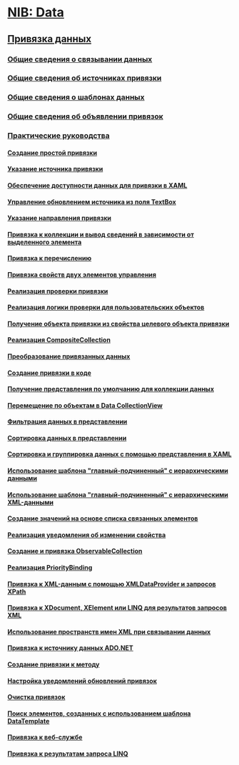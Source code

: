 # [NIB: Data](TocOutOfQuery)
## [Привязка данных](data-binding-wpf.md)
### [Общие сведения о связывании данных](data-binding-overview.md)
### [Общие сведения об источниках привязки](binding-sources-overview.md)
### [Общие сведения о шаблонах данных](data-templating-overview.md)
### [Общие сведения об объявлении привязок](binding-declarations-overview.md)
### [Практические руководства](data-binding-how-to-topics.md)
#### [Создание простой привязки](how-to-create-a-simple-binding.md)
#### [Указание источника привязки](how-to-specify-the-binding-source.md)
#### [Обеспечение доступности данных для привязки в XAML](how-to-make-data-available-for-binding-in-xaml.md)
#### [Управление обновлением источника из поля TextBox](how-to-control-when-the-textbox-text-updates-the-source.md)
#### [Указание направления привязки](how-to-specify-the-direction-of-the-binding.md)
#### [Привязка к коллекции и вывод сведений в зависимости от выделенного элемента](how-to-bind-to-a-collection-and-display-information-based-on-selection.md)
#### [Привязка к перечислению](how-to-bind-to-an-enumeration.md)
#### [Привязка свойств двух элементов управления](how-to-bind-the-properties-of-two-controls.md)
#### [Реализация проверки привязки](how-to-implement-binding-validation.md)
#### [Реализация логики проверки для пользовательских объектов](how-to-implement-validation-logic-on-custom-objects.md)
#### [Получение объекта привязки из свойства целевого объекта привязки](how-to-get-the-binding-object-from-a-bound-target-property.md)
#### [Реализация CompositeCollection](how-to-implement-a-compositecollection.md)
#### [Преобразование привязанных данных](how-to-convert-bound-data.md)
#### [Создание привязки в коде](how-to-create-a-binding-in-code.md)
#### [Получение представления по умолчанию для коллекции данных](how-to-get-the-default-view-of-a-data-collection.md)
#### [Перемещение по объектам в Data CollectionView](how-to-navigate-through-the-objects-in-a-data-collectionview.md)
#### [Фильтрация данных в представлении](how-to-filter-data-in-a-view.md)
#### [Сортировка данных в представлении](how-to-sort-data-in-a-view.md)
#### [Сортировка и группировка данных с помощью представления в XAML](how-to-sort-and-group-data-using-a-view-in-xaml.md)
#### [Использование шаблона "главный-подчиненный" с иерархическими данными](how-to-use-the-master-detail-pattern-with-hierarchical-data.md)
#### [Использование шаблона "главный-подчиненный" с иерархическими XML-данными](how-to-use-the-master-detail-pattern-with-hierarchical-xml-data.md)
#### [Создание значений на основе списка связанных элементов](how-to-produce-a-value-based-on-a-list-of-bound-items.md)
#### [Реализация уведомления об изменении свойства](how-to-implement-property-change-notification.md)
#### [Создание и привязка ObservableCollection](how-to-create-and-bind-to-an-observablecollection.md)
#### [Реализация PriorityBinding](how-to-implement-prioritybinding.md)
#### [Привязка к XML-данным с помощью XMLDataProvider и запросов XPath](how-to-bind-to-xml-data-using-an-xmldataprovider-and-xpath-queries.md)
#### [Привязка к XDocument, XElement или LINQ для результатов запросов XML](how-to-bind-to-xdocument-xelement-or-linq-for-xml-query-results.md)
#### [Использование пространств имен XML при связывании данных](how-to-use-xml-namespaces-in-data-binding.md)
#### [Привязка к источнику данных ADO.NET](how-to-bind-to-an-ado-net-data-source.md)
#### [Создание привязки к методу](how-to-bind-to-a-method.md)
#### [Настройка уведомлений обновлений привязок](how-to-set-up-notification-of-binding-updates.md)
#### [Очистка привязок](how-to-clear-bindings.md)
#### [Поиск элементов, созданных с использованием шаблона DataTemplate](how-to-find-datatemplate-generated-elements.md)
#### [Привязка к веб-службе](how-to-bind-to-a-web-service.md)
#### [Привязка к результатам запроса LINQ](how-to-bind-to-the-results-of-a-linq-query.md)
